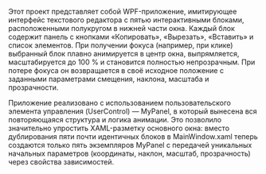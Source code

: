 Этот проект представляет собой WPF-приложение, имитирующее интерфейс текстового редактора с пятью интерактивными блоками, расположенными полукругом в нижней части окна. Каждый блок содержит панель с кнопками «Копировать», «Вырезать», «Вставить» и список элементов. При получении фокуса (например, при клике) выбранный блок плавно анимируется в центр окна, выпрямляется, масштабируется до 100 % и становится полностью непрозрачным. При потере фокуса он возвращается в своё исходное положение с заданными параметрами смещения, наклона, масштаба и прозрачности.

Приложение реализовано с использованием пользовательского элемента управления (UserControl) — MyPanel, в который вынесена вся повторяющаяся структура и логика анимации. Это позволило значительно упростить XAML-разметку основного окна: вместо дублирования пяти почти идентичных блоков в MainWindow.xaml теперь создаются только пять экземпляров MyPanel с передачей уникальных начальных параметров (координаты, наклон, масштаб, прозрачность) через свойства зависимостей.
